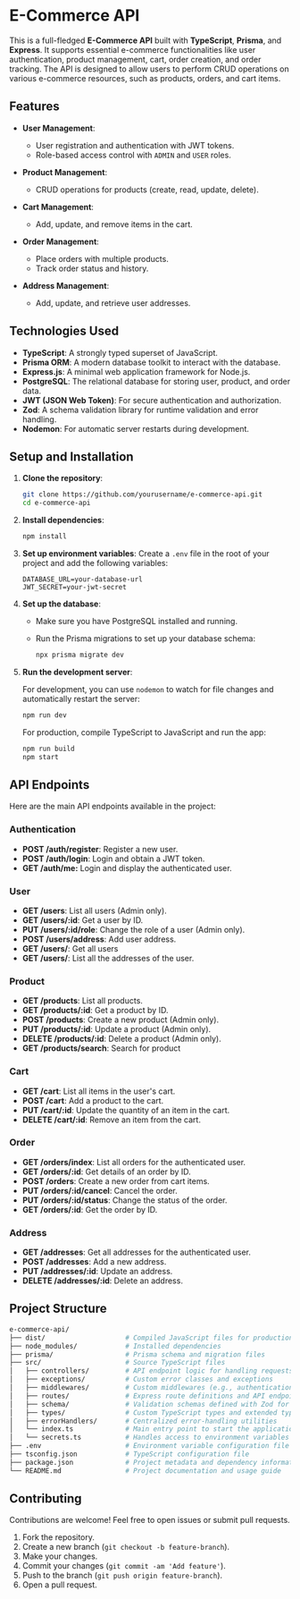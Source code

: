 # E-Commerce API

This is a full-fledged **E-Commerce API** built with **TypeScript**, **Prisma**, and **Express**. It supports essential e-commerce functionalities like user authentication, product management, cart, order creation, and order tracking. The API is designed to allow users to perform CRUD operations on various e-commerce resources, such as products, orders, and cart items.

## Features

- **User Management**: 
  - User registration and authentication with JWT tokens.
  - Role-based access control with `ADMIN` and `USER` roles.
  
- **Product Management**:
  - CRUD operations for products (create, read, update, delete).
  
- **Cart Management**:
  - Add, update, and remove items in the cart.
  
- **Order Management**:
  - Place orders with multiple products.
  - Track order status and history.
  
- **Address Management**:
  - Add, update, and retrieve user addresses.

## Technologies Used

- **TypeScript**: A strongly typed superset of JavaScript.
- **Prisma ORM**: A modern database toolkit to interact with the database.
- **Express.js**: A minimal web application framework for Node.js.
- **PostgreSQL**: The relational database for storing user, product, and order data.
- **JWT (JSON Web Token)**: For secure authentication and authorization.
- **Zod**: A schema validation library for runtime validation and error handling.
- **Nodemon**: For automatic server restarts during development.

## Setup and Installation

1. **Clone the repository**:

   ```bash
   git clone https://github.com/yourusername/e-commerce-api.git
   cd e-commerce-api
   ```

2. **Install dependencies**:

   ```bash
   npm install
   ```

3. **Set up environment variables**:
   Create a `.env` file in the root of your project and add the following variables:

   ```env
   DATABASE_URL=your-database-url
   JWT_SECRET=your-jwt-secret
   ```

4. **Set up the database**:

   - Make sure you have PostgreSQL installed and running.
   - Run the Prisma migrations to set up your database schema:

     ```bash
     npx prisma migrate dev
     ```

5. **Run the development server**:

   For development, you can use `nodemon` to watch for file changes and automatically restart the server:

   ```bash
   npm run dev
   ```

   For production, compile TypeScript to JavaScript and run the app:

   ```bash
   npm run build
   npm start
   ```

## API Endpoints

Here are the main API endpoints available in the project:

### Authentication

- **POST /auth/register**: Register a new user.
- **POST /auth/login**: Login and obtain a JWT token.
- **GET /auth/me:** Login and display the authenticated user. 

### User

- **GET /users**: List all users (Admin only).
- **GET /users/:id**: Get a user by ID.
- **PUT /users/:id/role**: Change the role of a user (Admin only).
- **POST /users/address**: Add user address. 
- **GET /users/**: Get all users 
- **GET /users/**: List all the addresses of the user.

### Product

- **GET /products**: List all products.
- **GET /products/:id**: Get a product by ID.
- **POST /products**: Create a new product (Admin only).
- **PUT /products/:id**: Update a product (Admin only).
- **DELETE /products/:id**: Delete a product (Admin only).
- **GET /products/search**: Search for product

### Cart

- **GET /cart**: List all items in the user's cart.
- **POST /cart**: Add a product to the cart.
- **PUT /cart/:id**: Update the quantity of an item in the cart.
- **DELETE /cart/:id**: Remove an item from the cart.

### Order

- **GET /orders/index**: List all orders for the authenticated user.
- **GET /orders/:id**: Get details of an order by ID.
- **POST /orders**: Create a new order from cart items.
- **PUT /orders/:id/cancel**:  Cancel the order.
- **PUT /orders/:id/status**: Change the status of the order. 
- **GET /orders/:id**: Get the order by ID. 

### Address

- **GET /addresses**: Get all addresses for the authenticated user.
- **POST /addresses**: Add a new address.
- **PUT /addresses/:id**: Update an address.
- **DELETE /addresses/:id**: Delete an address.


## Project Structure

```bash
e-commerce-api/
├── dist/                    # Compiled JavaScript files for production
├── node_modules/            # Installed dependencies
├── prisma/                  # Prisma schema and migration files
├── src/                     # Source TypeScript files
│   ├── controllers/         # API endpoint logic for handling requests
│   ├── exceptions/          # Custom error classes and exceptions
│   ├── middlewares/         # Custom middlewares (e.g., authentication, logging)
│   ├── routes/              # Express route definitions and API endpoints
│   ├── schema/              # Validation schemas defined with Zod for runtime validation
│   ├── types/               # Custom TypeScript types and extended types for the app
│   ├── errorHandlers/       # Centralized error-handling utilities
│   └── index.ts             # Main entry point to start the application
│   └── secrets.ts           # Handles access to environment variables securely
├── .env                     # Environment variable configuration file
├── tsconfig.json            # TypeScript configuration file
├── package.json             # Project metadata and dependency information
└── README.md                # Project documentation and usage guide
```

## Contributing

Contributions are welcome! Feel free to open issues or submit pull requests.

1. Fork the repository.
2. Create a new branch (`git checkout -b feature-branch`).
3. Make your changes.
4. Commit your changes (`git commit -am 'Add feature'`).
5. Push to the branch (`git push origin feature-branch`).
6. Open a pull request.

